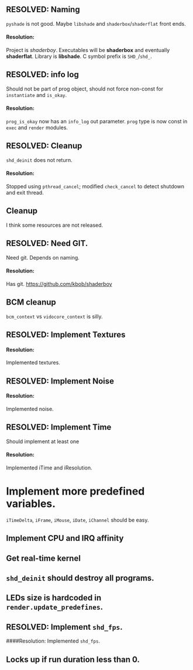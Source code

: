 ## RESOLVED: Naming

`pyshade` is not good.  Maybe `libshade` and `shaderbox`/`shaderflat`
front ends.

#### Resolution:
Project is *shaderboy*.
Executables will be **shaderbox** and eventually **shaderflat**.
Library is **libshade**.
C symbol prefix is `SHD_`/`shd_`.

## RESOLVED: info log

Should not be part of prog object, should not force non-const for
`instantiate` and `is_okay`.

#### Resolution:
`prog_is_okay` now has an `info_log` out parameter.
`prog` type is now const in `exec` and `render` modules.

## RESOLVED: Cleanup

`shd_deinit` does not return.

#### Resolution:
Stopped using `pthread_cancel`; modified `check_cancel` to detect
shutdown and exit thread.

## Cleanup

I think some resources are not released.

## RESOLVED: Need GIT.

Need git. Depends on naming.

#### Resolution:
Has git.  https://github.com/kbob/shaderboy

## BCM cleanup

`bcm_context` vs `vidocore_context` is silly.

## RESOLVED: Implement Textures

#### Resolution:
Implemented textures.

## RESOLVED: Implement Noise

#### Resolution:
Implemented noise.

## RESOLVED: Implement Time

Should implement at least one

#### Resolution:
Implemented iTime and iResolution.

# Implement more predefined variables.

`iTimeDelta`, `iFrame`, `iMouse`, `iDate`, `iChannel` should be easy.


## Implement CPU and IRQ affinity

## Get real-time kernel

## `shd_deinit` should destroy all programs.

## LEDs size is hardcoded in `render.update_predefines`.

## RESOLVED: Implement `shd_fps`.

####Resolution:
Implemented `shd_fps`.

## Locks up if run duration less than 0.
